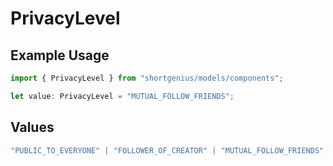 # PrivacyLevel

## Example Usage

```typescript
import { PrivacyLevel } from "shortgenius/models/components";

let value: PrivacyLevel = "MUTUAL_FOLLOW_FRIENDS";
```

## Values

```typescript
"PUBLIC_TO_EVERYONE" | "FOLLOWER_OF_CREATOR" | "MUTUAL_FOLLOW_FRIENDS" | "SELF_ONLY"
```